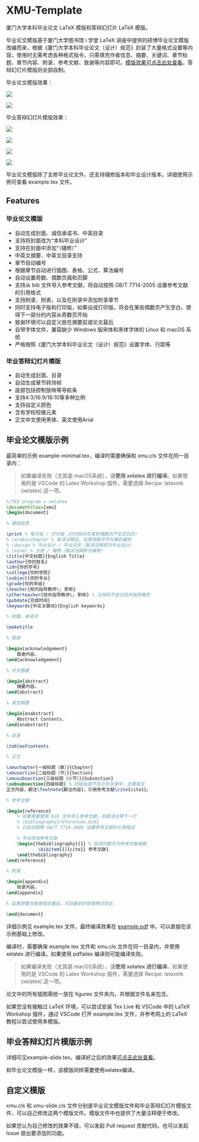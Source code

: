 # XMU-Template

厦门大学本科毕业论文 LaTeX 模版和答辩幻灯片 LaTeX 模版。

毕业论文模版基于厦门大学图书馆 i 学堂 LaTeX 讲座中提供的硕博毕业论文模版改编而来，根据《厦门大学本科毕业论文（设计）规范》封装了大量格式设置等内容，使用时无需考虑各种格式指令，只需填充作者信息、摘要、关键词、章节标题、章节内容、附录、参考文献、致谢等内容即可。[模版效果可点击此处查看](https://github.com/F5Soft/xmu-template/blob/main/example.pdf)。答辩幻灯片模版则全部自制。

毕业论文模版效果：

![](https://f5soft.site/zh/labs/2022/0416.assets/cover.webp)

![](https://f5soft.site/zh/labs/2022/0416.assets/collection.webp)

毕业答辩幻灯片模版效果：

![](https://f5soft.site/zh/labs/2022/0510.assets/light.webp)

![](https://f5soft.site/zh/labs/2022/0510.assets/blue.webp)

![](https://f5soft.site/zh/labs/2022/0510.assets/orange.webp)

![](https://f5soft.site/zh/labs/2022/0510.assets/pink.webp)

毕业论文模版除了主修毕业论文外，还支持辅修版本和毕业设计版本。详细使用示例可查看 example.tex 文件。

## Features

### 毕业论文模版

- 自动生成封面、诚信承诺书、中英目录
- 支持将封面改为“本科毕业设计”
- 支持在封面中添加“（辅修）”
- 中英文摘要、中英文目录支持
- 章节自动编号
- 根据章节自动进行插图、表格、公式、算法编号
- 自动设置奇数、偶数页眉和页脚
- 支持从 bib 文件导入参考文献，将自动按照 GB/T 7714-2005 设置参考文献的引用格式
- 支持附录、附表，以及在附录中添加附录章节
- 同时支持电子版和打印版，如果设成打印版，将会在某些偶数页产生空白，使得下一部分的内容从奇数页开始
- 致谢环境可以自定义放在摘要前或论文最后
- 自带字体文件，兼容缺少 Windows 版宋体和黑体字体的 Linux 和 macOS 系统
- 严格按照《厦门大学本科毕业论文（设计）规范》设置字体、行距等

### 毕业答辩幻灯片模版

- 自动生成封面、目录
- 自动生成章节转场帧
- 底部包括控制放映等导航条
- 支持4:3/16:9/16:10等多种比例
- 支持自定义颜色
- 含有学校校徽元素
- 正文中文使用黑体、英文使用Arial

## 毕业论文模版示例

最简单的示例 example-minimal.tex，编译时需要确保和 xmu.cls 文件在同一目录内：

> 如果编译失败（尤其是 macOS系统），请**使用 xelatex 进行编译**。如果使用的是 VSCode 的 Latex Workshop 插件，需要选择 Recipe: latexmk (xelatex) 这一项。

```tex
%!TEX program = xelatex
\documentclass{xmu}
\begin{document}

% 基础信息

\print % 电子版 / 打印版（打印版将在某些偶数页产生空白页）
% \arabicchapter % 取消注释后，仅使用数字作为章的编号
% \design % 毕业设计 / 毕业论文（取消注释即为毕业设计）
% \minor % 主修 / 辅修（取消注释即为辅修）
\title{中文标题}{English Title}
\author{你的姓名}
\idn{你的学号}
\college{你的学院}
\subject{你的专业}
\grade{你的年级}
\teacher{校内指导教师\; 职称}
\otherteacher{校外指导教师\; 职称} % 注释则不显示校外指导教师
\pubdate{完成时间}
\keywords{中文关键词}{English keywords}

% 封面、承诺书

\maketitle

% 致谢

\begin{acknowledgement}
    致谢内容。
\end{acknowledgement}

% 中文摘要

\begin{abstract}
    摘要内容。
\end{abstract}

% 英文摘要

\begin{enabstract}
    Abstract Contents.
\end{enabstract}

% 目录

\tableofcontents

% 正文

\xmuchapter{一级标题（章）}{Chapter}
\xmusection{二级标题（节）}{Section}
\xmusubsection{三级标题（小节）}{Subsection}
\subsubsection{四级标题} % 四级标题不显示在目录中，无需英文
正文内容，脚注\footnote{脚注内容}，引用参考文献\cite{cite1}。

% 参考文献

\begin{reference}
    % 如果需要使用 bib 文件导入参考文献，则取消注释下一行
    % \bibliography{references.bib}
    % 已自动按照 GB/T 7714-2005 设置参考文献的引用格式

    % 手动添加参考文献
    \begin{thebibliography}{1} % 括号内数字为参考文献条数
            \bibitem[1]{cite1} 参考文献1
    \end{thebibliography}
\end{reference}

% 附录

\begin{appendix}
    附录内容。
\end{appendix}

% 如果想要将致谢放在最后，可将最前的致谢移动至此

\end{document}
```

详细示例见 example.tex 文件，最终编译效果在 [example.pdf](https://github.com/F5Soft/xmu-template/blob/main/example.pdf) 中。可以直接在该示例基础上修改。

编译时，需要确保 example.tex 文件和 xmu.cls 文件在同一目录内，并使用 xelatex 进行编译。如果使用 pdflatex 编译则可能编译失败。

> 如果编译失败（尤其是 macOS系统），请**使用 xelatex 进行编译**。如果使用的是 VSCode 的 Latex Workshop 插件，需要选择 Recipe: latexmk (xelatex) 这一项。

论文中的所有插图需统一放在 figures 文件夹内，并根据文件名来包含。

如果您没有接触过 LaTeX 环境，可以尝试安装 Tex Live 和 VSCode 中的 LaTeX Workshop 插件，通过 VSCode 打开 example.tex 文件，并参考网上的 LaTeX 教程以尝试使用本模版。

## 毕业答辩幻灯片模版示例

详细可见example-slide.tex，编译好之后的效果[可点击此处查看](https://github.com/F5Soft/xmu-template/blob/main/example-slide.pdf)。

和毕业论文模版一样，该模版同样需要使用xelatex编译。

## 自定义模版

xmu.cls 和 xmu-slide.cls 文件分别是毕业论文模版文件和毕业答辩幻灯片模版文件，可以自己修改这两个模版文件。模版文件中也提供了大量注释便于修改。

如果您认为自己修改的效果不错，可以发起 Pull request 贡献代码。也可以发起 Issue 提出要添加的功能。
